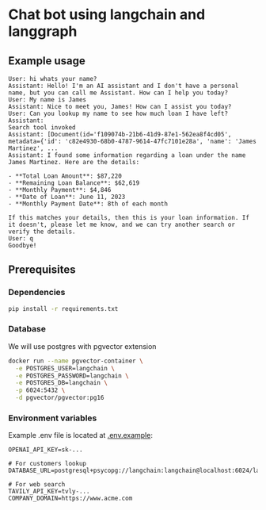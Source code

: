 # Chat bot using langchain and langgraph

## Example usage

```
User: hi whats your name?
Assistant: Hello! I'm an AI assistant and I don't have a personal name, but you can call me Assistant. How can I help you today?
User: My name is James
Assistant: Nice to meet you, James! How can I assist you today?
User: Can you lookup my name to see how much loan I have left?
Assistant:
Search tool invoked
Assistant: [Document(id='f109074b-21b6-41d9-87e1-562ea8f4cd05', metadata={'id': 'c82e4930-68b0-4787-9614-47fc7101e28a', 'name': 'James Martinez', ...
Assistant: I found some information regarding a loan under the name James Martinez. Here are the details:

- **Total Loan Amount**: $87,220
- **Remaining Loan Balance**: $62,619
- **Monthly Payment**: $4,846
- **Date of Loan**: June 11, 2023
- **Monthly Payment Date**: 8th of each month

If this matches your details, then this is your loan information. If it doesn't, please let me know, and we can try another search or verify the details.
User: q
Goodbye!
```

## Prerequisites

### Dependencies

```sh
pip install -r requirements.txt
```

### Database

We will use postgres with pgvector extension

```sh
docker run --name pgvector-container \
  -e POSTGRES_USER=langchain \
  -e POSTGRES_PASSWORD=langchain \
  -e POSTGRES_DB=langchain \
  -p 6024:5432 \
  -d pgvector/pgvector:pg16
```

### Environment variables

Example .env file is located at [.env.example](./.env.example):

```
OPENAI_API_KEY=sk-...

# For customers lookup
DATABASE_URL=postgresql+psycopg://langchain:langchain@localhost:6024/langchain

# For web search
TAVILY_API_KEY=tvly-...
COMPANY_DOMAIN=https://www.acme.com
```
